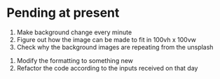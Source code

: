 # Pending at present

<!-- Background refresh -->

1. Make background change every minute
2. Figure out how the image can be made to fit in 100vh x 100vw
3. Check why the background images are repeating from the unsplash 


<!-- Add todo list  -->

1. Modify the formatting to something new
2. Refactor the code according to the inputs received on that day